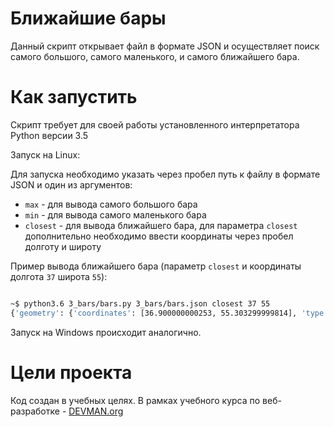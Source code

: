 # Ближайшие бары

Данный скрипт открывает файл в формате JSON и осуществляет поиск самого большого, самого маленького, и самого ближайшего бара.

# Как запустить

Скрипт требует для своей работы установленного интерпретатора Python версии 3.5

Запуск на Linux:

Для запуска необходимо указать через пробел путь к файлу в формате JSON и один из аргументов:

* `max` - для вывода самого большого бара
* `min` - для вывода самого маленького бара
* `closest` - для вывода ближайшего бара, для параметра `closest` дополнительно необходимо ввести координаты через пробел долготу и широту

Пример вывода ближайшего бара (параметр `closest` и координаты долгота `37` широта `55`):
```bash

~$ python3.6 3_bars/bars.py 3_bars/bars.json closest 37 55
{'geometry': {'coordinates': [36.900000000253, 55.303299999814], 'type': 'Point', 'distance_from_me': 0.31936012562086225}, 'properties': {'DatasetId': 1796, 'VersionNumber': 2, 'ReleaseNumber': 2, 'RowId': 'bb9eb30d-d16b-4821-8d9c-894b581ac762', 'Attributes': {'global_id': 281494712, 'Name': 'Staropramen', 'IsNetObject': 'нет', 'OperatingCompany': None, 'AdmArea': 'Центральный административный округ', 'District': 'Красносельский район', 'Address': 'Садовая-Спасская улица, дом 19, корпус 1', 'PublicPhone': [{'PublicPhone': '(985) 069-34-47'}], 'SeatsCount': 50, 'SocialPrivileges': 'нет'}}, 'type': 'Feature'}

```

Запуск на Windows происходит аналогично.

# Цели проекта

Код создан в учебных целях. В рамках учебного курса по веб-разработке - [DEVMAN.org](https://devman.org)
